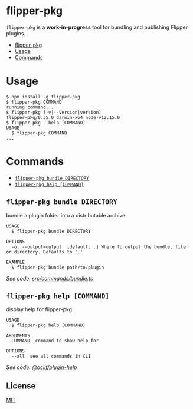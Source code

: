 # flipper-pkg

`flipper-pkg` is a **work-in-progress** tool for bundling and publishing
Flipper plugins.

<!-- toc -->
* [flipper-pkg](#flipper-pkg)
* [Usage](#usage)
* [Commands](#commands)
<!-- tocstop -->
# Usage
<!-- usage -->
```sh-session
$ npm install -g flipper-pkg
$ flipper-pkg COMMAND
running command...
$ flipper-pkg (-v|--version|version)
flipper-pkg/0.35.0 darwin-x64 node-v12.15.0
$ flipper-pkg --help [COMMAND]
USAGE
  $ flipper-pkg COMMAND
...
```
<!-- usagestop -->
# Commands
<!-- commands -->
* [`flipper-pkg bundle DIRECTORY`](#flipper-pkg-bundle-directory)
* [`flipper-pkg help [COMMAND]`](#flipper-pkg-help-command)

## `flipper-pkg bundle DIRECTORY`

bundle a plugin folder into a distributable archive

```
USAGE
  $ flipper-pkg bundle DIRECTORY

OPTIONS
  -o, --output=output  [default: .] Where to output the bundle, file or directory. Defaults to '.'.

EXAMPLE
  $ flipper-pkg bundle path/to/plugin
```

_See code: [src/commands/bundle.ts](https://github.com/facebook/flipper/blob/v0.35.0/src/commands/bundle.ts)_

## `flipper-pkg help [COMMAND]`

display help for flipper-pkg

```
USAGE
  $ flipper-pkg help [COMMAND]

ARGUMENTS
  COMMAND  command to show help for

OPTIONS
  --all  see all commands in CLI
```

_See code: [@oclif/plugin-help](https://github.com/oclif/plugin-help/blob/v2.2.3/src/commands/help.ts)_
<!-- commandsstop -->


## License

[MIT](LICENSE)
